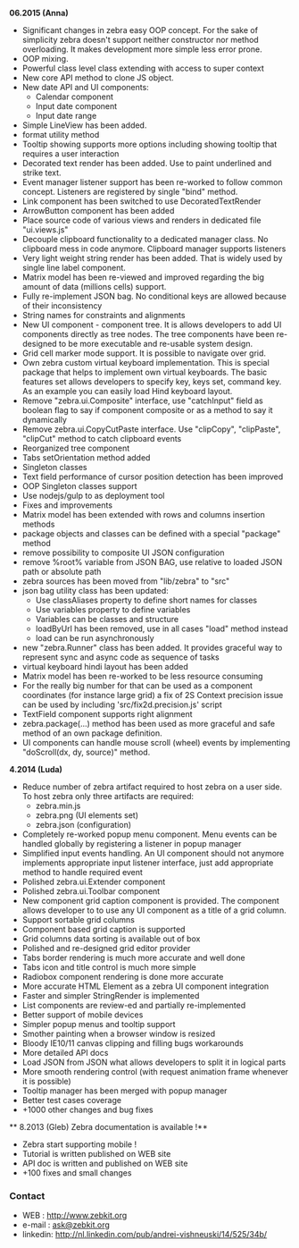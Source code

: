 **06.2015 (Anna)**

   * Significant changes in zebra easy OOP concept. For the sake of simplicity zebra doesn't support neither constructor nor method overloading. It makes development more simple less error prone. 
   * OOP mixing.
   * Powerful class level class extending with access to super context  
   * New core API method to clone JS object. 
   * New date API and UI components:
      - Calendar component
      - Input date component 
      - Input date range
   * Simple LineView has been added.
   * format utility method
   * Tooltip showing supports more options including showing tooltip that requires a user interaction 
   * Decorated text render has been added. Use to paint underlined and strike text.
   * Event manager listener support has been re-worked to follow common concept. Listeners are registered by single "bind" method. 
   * Link component has been switched to use DecoratedTextRender 
   * ArrowButton component has been added 
   * Place source code of various views and renders in dedicated file "ui.views.js"  
   * Decouple clipboard functionality to a dedicated manager class. No clipboard mess in code anymore. Clipboard manager supports listeners 
   * Very light weight string render has been added. That is widely used by single line label component.
   * Matrix model has been re-viewed and improved regarding the big amount of data  (millions cells) support.  
   * Fully re-implement JSON bag. No conditional keys are allowed because of their inconsistency  
   * String names for constraints and alignments 
   * New UI component - component tree. It is allows developers to add UI components directly as tree nodes. The tree components have been re-designed to be more executable and re-usable system design.     
   * Grid cell marker mode support. It is possible to navigate over grid. 
   * Own zebra custom virtual keyboard implementation. This is special package that helps to implement own virtual keyboards. The basic features set allows developers to specify key, keys set, command key. As an example you can easily load Hind keyboard layout.  
   * Remove "zebra.ui.Composite" interface, use "catchInput" field as boolean flag to say if component composite or as a method to say it dynamically
   * Remove zebra.ui.CopyCutPaste interface. Use "clipCopy", "clipPaste", "clipCut" method to catch clipboard events
   * Reorganized tree component
   * Tabs setOrientation method added
   * Singleton classes
   * Text field performance of cursor position detection has been improved 
   * OOP Singleton classes support
   * Use nodejs/gulp to as deployment tool
   * Fixes and improvements
   * Matrix model has been extended with rows and columns insertion methods 
   * package objects and classes can be defined with a special "package" method
   * remove possibility to composite UI JSON configuration 
   * remove %root% variable from JSON BAG, use relative to loaded JSON path or absolute path  
   * zebra sources has been moved from "lib/zebra" to "src"
   * json bag utility class has been updated:
      - Use classAliases property to define short names for classes
      - Use variables property to define variables
      - Variables can be classes and structure
      - loadByUrl has been removed, use in all cases "load" method instead
      - load can be run asynchronously 
   * new "zebra.Runner" class has been added. It provides graceful way to represent sync and async code as sequence of tasks
   * virtual keyboard hindi layout has been added
   * Matrix model has been re-worked to be less resource consuming 
   * For the really big number for that can be used as a component coordinates (for instance large grid) a fix of 2S Context precision issue can be used by including 'src/fix2d.precision.js' script
   * TextField component supports right alignment 
   *  zebra.package(...) method has been used as more graceful and safe method of an own package definition.
   *  UI components can handle mouse scroll (wheel) events by implementing "doScroll(dx, dy, source)" method.
   
**4.2014 (Luda)**

   * Reduce number of zebra artifact required to host zebra on a user side. To host zebra only three artifacts are required:
       - zebra.min.js
       - zebra.png (UI elements set)
       - zebra.json (configuration)
   * Completely re-worked popup menu component. Menu events can be handled globally by registering a listener in popup manager
   * Simplified input events handling. An UI component should not anymore implements appropriate input listener interface, just add appropriate method to handle required event
   * Polished zebra.ui.Extender component
   * Polished zebra.ui.Toolbar component
   * New component grid caption component is provided. The component allows developer to to use any UI component as a title of a grid column. 
   * Support sortable grid columns
   * Component based grid caption is supported
   * Grid columns data sorting is available out of box 
   * Polished and re-designed grid editor provider
   * Tabs border rendering is much more accurate and well done
   * Tabs icon and title control is much more simple
   * Radiobox component rendering is done more accurate
   * More accurate HTML Element as a zebra UI component integration
   * Faster and simpler StringRender is implemented 
   * List components are review-ed and partially re-implemented 
   * Better support of mobile devices
   * Simpler popup menus and tooltip support
   * Smother painting when a browser window is resized
   * Bloody IE10/11 canvas clipping and filling bugs workarounds 
   * More detailed API docs  
   * Load JSON from JSON what allows developers to split it in logical parts 
   * More smooth rendering control (with request animation frame whenever it is possible)   
   * Tooltip manager has been merged with popup manager
   * Better test cases coverage 
   * +1000 other changes and bug fixes

** 8.2013 (Gleb) Zebra documentation is available !**

   * Zebra start supporting mobile !
   * Tutorial is written published on WEB site
   * API doc is written and published on WEB site  
   * +100 fixes and small changes


### Contact

   * WEB     : http://www.zebkit.org
   * e-mail  : ask@zebkit.org 
   * linkedin: http://nl.linkedin.com/pub/andrei-vishneuski/14/525/34b/